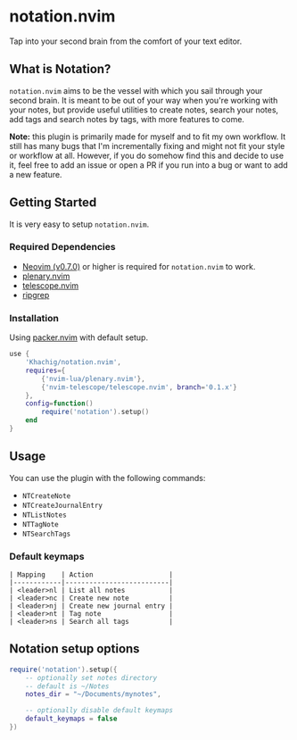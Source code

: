 # notation.nvim

Tap into your second brain from the comfort of your text editor.

## What is Notation?

`notation.nvim` aims to be the vessel with which you sail through your second brain. 
It is meant to be out of your way when you're working with your notes, 
but provide useful utilities to create notes, search your notes, add tags and 
search notes by tags, with more features to come.

**Note:** this plugin is primarily made for myself and to fit my own workflow. 
It still has many bugs that I'm incrementally fixing and might not fit your 
style or workflow at all. 
However, if you do somehow find this and decide to use it, feel free to add 
an issue or open a PR if you run into a bug or want to add a new feature.

## Getting Started

It is very easy to setup `notation.nvim`.

### Required Dependencies

- [Neovim (v0.7.0)](https://github.com/neovim/neovim/releases/tag/v0.7.0) or higher is required for `notation.nvim` to work.
- [plenary.nvim](https://github.com/nvim-lua/plenary.nvim)
- [telescope.nvim](https://github.com/nvim-telescope/telescope.nvim)
- [ripgrep](https://github.com/BurntSushi/ripgrep)

### Installation

Using [packer.nvim](https://github.com/wbthomason/packer.nvim) with default setup.

```lua
use {
    'Khachig/notation.nvim',
    requires={
        {'nvim-lua/plenary.nvim'},
        {'nvim-telescope/telescope.nvim', branch='0.1.x'}
    },
    config=function()
        require('notation').setup()
    end
}
```

## Usage

You can use the plugin with the following commands:

- `NTCreateNote`
- `NTCreateJournalEntry`
- `NTListNotes`
- `NTTagNote`
- `NTSearchTags`

### Default keymaps

```
| Mapping    | Action                   |
|------------|--------------------------|
| <leader>nl | List all notes           |
| <leader>nc | Create new note          |
| <leader>nj | Create new journal entry |
| <leader>nt | Tag note                 |
| <leader>ns | Search all tags          |
```

## Notation setup options

```lua
require('notation').setup({
    -- optionally set notes directory
    -- default is ~/Notes
    notes_dir = "~/Documents/mynotes",

    -- optionally disable default keymaps
    default_keymaps = false
})
```

